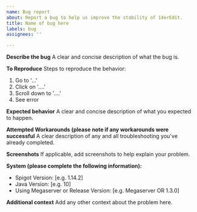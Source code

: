 ```yaml
---
name: Bug report
about: Report a bug to help us improve the stability of 14erEdit.
title: Name of bug here
labels: bug
assignees: ''

---
```


**Describe the bug**
A clear and concise description of what the bug is.

**To Reproduce**
Steps to reproduce the behavior:
1. Go to '...'
2. Click on '....'
3. Scroll down to '....'
4. See error

**Expected behavior**
A clear and concise description of what you expected to happen.

**Attempted Workarounds (please note if any workarounds were successful**
A clear description of any and all troubleshooting you've already completed.

**Screenshots**
If applicable, add screenshots to help explain your problem.

**System (please complete the following information):**
 - Spigot Version: [e.g. 1.14.2]
 - Java Version: [e.g. 10]
 - Using Megaserver or Release Version: [e.g. Megaserver OR 1.3.0]

**Additional context**
Add any other context about the problem here.
